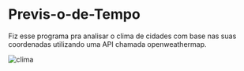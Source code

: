 # Previs-o-de-Tempo
Fiz esse programa pra analisar o clima de cidades com base nas suas coordenadas utilizando uma API chamada openweathermap.


![clima](https://github.com/blade998/Previs-o-de-Tempo/assets/84296726/7b8f8a68-0524-4bcf-b7ae-679548470218)
